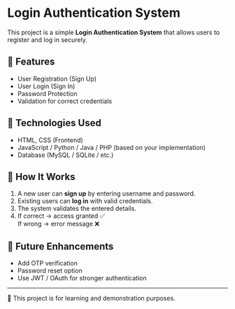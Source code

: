 # Login Authentication System

This project is a simple **Login Authentication System** that allows users to register and log in securely.

## 🔹 Features
- User Registration (Sign Up)
- User Login (Sign In)
- Password Protection
- Validation for correct credentials

## 🔹 Technologies Used
- HTML, CSS (Frontend)
- JavaScript / Python / Java / PHP (based on your implementation)
- Database (MySQL / SQLite / etc.)

## 🔹 How It Works
1. A new user can **sign up** by entering username and password.
2. Existing users can **log in** with valid credentials.
3. The system validates the entered details.
4. If correct → access granted ✅  
   If wrong → error message ❌  

## 🔹 Future Enhancements
- Add OTP verification
- Password reset option
- Use JWT / OAuth for stronger authentication

---

📌 This project is for learning and demonstration purposes.
